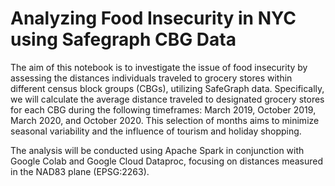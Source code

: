 # Analyzing Food Insecurity in NYC using Safegraph CBG Data 

The aim of this notebook is to investigate the issue of food insecurity by assessing the distances individuals traveled to grocery stores within different census block groups (CBGs), utilizing SafeGraph data. Specifically, we will calculate the average distance traveled to designated grocery stores for each CBG during the following timeframes: March 2019, October 2019, March 2020, and October 2020. This selection of months aims to minimize seasonal variability and the influence of tourism and holiday shopping.

The analysis will be conducted using Apache Spark in conjunction with Google Colab and Google Cloud Dataproc, focusing on distances measured in the NAD83 plane (EPSG:2263).
